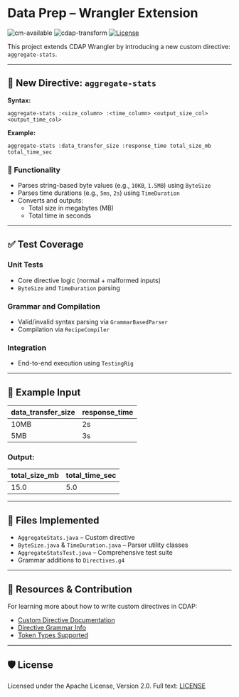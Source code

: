 
# Data Prep – Wrangler Extension

![cm-available](https://cdap-users.herokuapp.com/assets/cm-available.svg)
![cdap-transform](https://cdap-users.herokuapp.com/assets/cdap-transform.svg)
[![License](https://img.shields.io/badge/License-Apache%202.0-blue.svg)](https://opensource.org/licenses/Apache-2.0)

This project extends CDAP Wrangler by introducing a new custom directive: `aggregate-stats`.

---

## 🚀 New Directive: `aggregate-stats`

**Syntax:**
```wrangler
aggregate-stats :<size_column> :<time_column> <output_size_col> <output_time_col>
```

**Example:**
```wrangler
aggregate-stats :data_transfer_size :response_time total_size_mb total_time_sec
```

### 🧠 Functionality

- Parses string-based byte values (e.g., `10KB`, `1.5MB`) using `ByteSize`
- Parses time durations (e.g., `5ms`, `2s`) using `TimeDuration`
- Converts and outputs:
  - Total size in megabytes (MB)
  - Total time in seconds

---

## ✅ Test Coverage

### Unit Tests
- Core directive logic (normal + malformed inputs)
- `ByteSize` and `TimeDuration` parsing

### Grammar and Compilation
- Valid/invalid syntax parsing via `GrammarBasedParser`
- Compilation via `RecipeCompiler`

### Integration
- End-to-end execution using `TestingRig`

---

## 📄 Example Input

| data_transfer_size | response_time |
|--------------------|---------------|
| 10MB               | 2s            |
| 5MB                | 3s            |

### Output:

| total_size_mb | total_time_sec |
|----------------|----------------|
| 15.0           | 5.0            |

---

## 🧩 Files Implemented

- `AggregateStats.java` – Custom directive
- `ByteSize.java` & `TimeDuration.java` – Parser utility classes
- `AggregateStatsTest.java` – Comprehensive test suite
- Grammar additions to `Directives.g4`

---

## 🔧 Resources & Contribution

For learning more about how to write custom directives in CDAP:

- [Custom Directive Documentation](wrangler-docs/custom-directive.md)
- [Directive Grammar Info](wrangler-docs/grammar/grammar-info.md)
- [Token Types Supported](../api/src/main/java/io/cdap/wrangler/api/parser/TokenType.java)

---

## 🛡 License

Licensed under the Apache License, Version 2.0. Full text: [LICENSE](http://www.apache.org/licenses/LICENSE-2.0)
